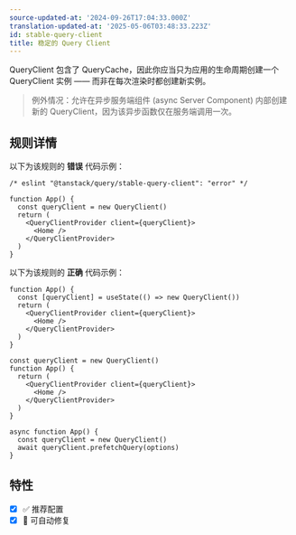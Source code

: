 ```yaml
---
source-updated-at: '2024-09-26T17:04:33.000Z'
translation-updated-at: '2025-05-06T03:48:33.223Z'
id: stable-query-client
title: 稳定的 Query Client
---
```


QueryClient 包含了 QueryCache，因此你应当只为应用的生命周期创建一个 QueryClient 实例 —— 而非在每次渲染时都创建新实例。

> 例外情况：允许在异步服务端组件 (async Server Component) 内部创建新的 QueryClient，因为该异步函数仅在服务端调用一次。

## 规则详情

以下为该规则的 **错误** 代码示例：

```tsx
/* eslint "@tanstack/query/stable-query-client": "error" */

function App() {
  const queryClient = new QueryClient()
  return (
    <QueryClientProvider client={queryClient}>
      <Home />
    </QueryClientProvider>
  )
}
```

以下为该规则的 **正确** 代码示例：

```tsx
function App() {
  const [queryClient] = useState(() => new QueryClient())
  return (
    <QueryClientProvider client={queryClient}>
      <Home />
    </QueryClientProvider>
  )
}
```

```tsx
const queryClient = new QueryClient()
function App() {
  return (
    <QueryClientProvider client={queryClient}>
      <Home />
    </QueryClientProvider>
  )
}
```

```tsx
async function App() {
  const queryClient = new QueryClient()
  await queryClient.prefetchQuery(options)
}
```

## 特性

- [x] ✅ 推荐配置
- [x] 🔧 可自动修复
